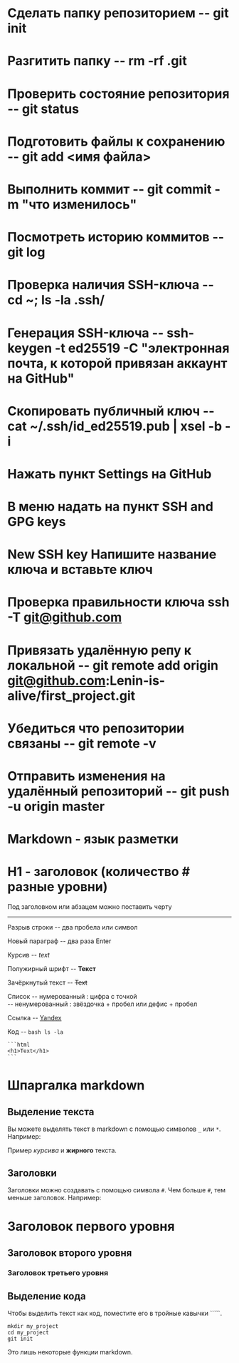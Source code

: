 # Сделать папку репозиторием -- git init  
# Разгитить папку -- rm -rf .git  
# Проверить состояние репозитория -- git status  
# Подготовить файлы к сохранению -- git add <имя файла>  
# Выполнить коммит -- git commit -m "что изменилось"  
# Посмотреть историю коммитов -- git log  


# Проверка наличия SSH-ключа -- cd ~; ls -la .ssh/  
# Генерация SSH-ключа -- ssh-keygen -t ed25519 -C "электронная почта, к которой привязан аккаунт на GitHub"  
# Скопировать публичный ключ -- cat ~/.ssh/id_ed25519.pub | xsel -b -i  
# Нажать пункт Settings на GitHub  
# В меню надать на пункт SSH and GPG keys  
# New SSH key Напишите название ключа и вставьте ключ  
# Проверка правильности ключа ssh -T git@github.com  
# Привязать удалённую репу к локальной -- git remote add origin git@github.com:Lenin-is-alive/first_project.git  
# Убедиться что репозитории связаны -- git remote -v  
# Отправить изменения на удалённый репозиторий -- git push -u origin master  


# Markdown - язык разметки  

# H1 - заголовок (количество # разные уровни)  

 Под заголовком или абзацем можно поставить черту  

 ---  

 Разрыв строки -- два пробела или символ <br>  

 Новый параграф -- два раза Enter  

 Курсив -- *text*  
 
 Полужирный шрифт -- **Текст**  

 Зачёркнутый текст -- ~~Text~~  

 Список -- нумерованный : цифра с точкой  
 	-- ненумерованный : звёздочка + пробел или дефис + пробел  

 Ссылка -- [Yandex](https://www.yandex.ru "Title")

 Код -- ```bash
 	ls -la
	```

	```html
	<h1>Text</h1>
	```





# Шпаргалка markdown

## Выделение текста

Вы можете выделять текст в markdown с помощью символов `_` или `*`. Например:

Пример _курсива_ и **жирного** текста.

## Заголовки

Заголовки можно создавать с помощью символа `#`. Чем больше `#`, тем меньше заголовок. Например:

# Заголовок первого уровня
## Заголовок второго уровня
### Заголовок третьего уровня

## Выделение кода

Чтобы выделить текст как код, поместите его в тройные кавычки `````. 

```
mkdir my_project
cd my_project
git init
```
Это лишь некоторые функции markdown. 
